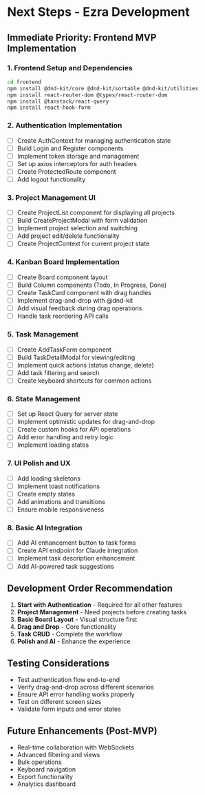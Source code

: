 # Next Steps - Ezra Development

## Immediate Priority: Frontend MVP Implementation

### 1. Frontend Setup and Dependencies
```bash
cd frontend
npm install @dnd-kit/core @dnd-kit/sortable @dnd-kit/utilities
npm install react-router-dom @types/react-router-dom
npm install @tanstack/react-query
npm install react-hook-form
```

### 2. Authentication Implementation
- [ ] Create AuthContext for managing authentication state
- [ ] Build Login and Register components
- [ ] Implement token storage and management
- [ ] Set up axios interceptors for auth headers
- [ ] Create ProtectedRoute component
- [ ] Add logout functionality

### 3. Project Management UI
- [ ] Create ProjectList component for displaying all projects
- [ ] Build CreateProjectModal with form validation
- [ ] Implement project selection and switching
- [ ] Add project edit/delete functionality
- [ ] Create ProjectContext for current project state

### 4. Kanban Board Implementation
- [ ] Create Board component layout
- [ ] Build Column components (Todo, In Progress, Done)
- [ ] Create TaskCard component with drag handles
- [ ] Implement drag-and-drop with @dnd-kit
- [ ] Add visual feedback during drag operations
- [ ] Handle task reordering API calls

### 5. Task Management
- [ ] Create AddTaskForm component
- [ ] Build TaskDetailModal for viewing/editing
- [ ] Implement quick actions (status change, delete)
- [ ] Add task filtering and search
- [ ] Create keyboard shortcuts for common actions

### 6. State Management
- [ ] Set up React Query for server state
- [ ] Implement optimistic updates for drag-and-drop
- [ ] Create custom hooks for API operations
- [ ] Add error handling and retry logic
- [ ] Implement loading states

### 7. UI Polish and UX
- [ ] Add loading skeletons
- [ ] Implement toast notifications
- [ ] Create empty states
- [ ] Add animations and transitions
- [ ] Ensure mobile responsiveness

### 8. Basic AI Integration
- [ ] Add AI enhancement button to task forms
- [ ] Create API endpoint for Claude integration
- [ ] Implement task description enhancement
- [ ] Add AI-powered task suggestions

## Development Order Recommendation

1. **Start with Authentication** - Required for all other features
2. **Project Management** - Need projects before creating tasks
3. **Basic Board Layout** - Visual structure first
4. **Drag and Drop** - Core functionality
5. **Task CRUD** - Complete the workflow
6. **Polish and AI** - Enhance the experience

## Testing Considerations
- Test authentication flow end-to-end
- Verify drag-and-drop across different scenarios
- Ensure API error handling works properly
- Test on different screen sizes
- Validate form inputs and error states

## Future Enhancements (Post-MVP)
- Real-time collaboration with WebSockets
- Advanced filtering and views
- Bulk operations
- Keyboard navigation
- Export functionality
- Analytics dashboard